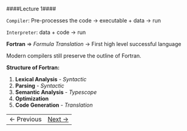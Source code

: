 ####Lecture 1####

`Compiler`: Pre-processes the code -> executable + data -> run

`Interpreter`: data + code -> run

**Fortran** => *Formula Translation* -> First high level successful language

Modern compilers still preserve the outline of Fortran. 

**Structure of Fortran:**

1. **Lexical Analysis** - *Syntactic*
2. **Parsing** - *Syntactic*
3. **Semantic Analysis** - *Typescope*
4. **Optimization**
5. **Code Generation** - *Translation*

<table><tr><td>&larr; Previous</td><td><a href="compiler_notes_1.md" >Next &rarr;</a></td></tr></table>

